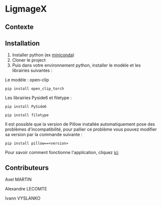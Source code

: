# LigmageX

## Contexte

## Installation

1. Installer python (ex [miniconda](https://docs.conda.io/projects/miniconda/en/latest/miniconda-install.html))
2. Cloner le project
3. Puis dans votre environnement python, installer le modèle et les librairies suivantes : 

Le modèle : open-clip
```
pip install open_clip_torch
```

Les librairies Pyside6 et filetype :
```
pip install PySide6
```
```
pip install filetype
```

Il est possible que la version de Pillow installée automatiquement pose des problèmes d'incompatibilité, pour pallier ce problème vous pouvez modifier sa version par la commande suivante :
```
pip install pillow==<version>
```

Pour savoir comment fonctionne l'application, cliquez [ici](lien)

## Contributeurs
Axel MARTIN

Alexandre LECOMTE

Ivann VYSLANKO
